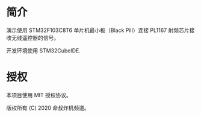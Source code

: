 # 简介

演示使用 STM32F103C8T6 单片机最小板（Black Pill）连接 PL1167 射频芯片接收无线遥控器的信号。

开发环境使用 STM32CubeIDE.


# 授权

本项目使用 MIT 授权协议。

版权所有 (C) 2020 命叔炸机频道。

